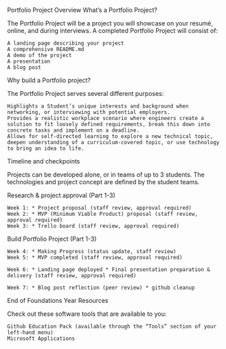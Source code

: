 
Portfolio Project Overview
What’s a Portfolio Project?

The Portfolio Project will be a project you will showcase on your resumé, online, and during interviews. A completed Portfolio Project will consist of:

    A landing page describing your project
    A comprehensive README.md
    A demo of the project
    A presentation
    A blog post

Why build a Portfolio project?

The Portfolio Project serves several different purposes:

    Highlights a Student’s unique interests and background when networking, or interviewing with potential employers.
    Provides a realistic workplace scenario where engineers create a solution to fit loosely defined requirements, break this down into concrete tasks and implement on a deadline.
    Allows for self-directed learning to explore a new technical topic, deepen understanding of a curriculum-covered topic, or use technology to bring an idea to life.

Timeline and checkpoints

Projects can be developed alone, or in teams of up to 3 students. The technologies and project concept are defined by the student teams.

Research & project approval (Part 1-3)

    Week 1: * Project proposal (staff review, approval required)
    Week 2: * MVP (Minimum Viable Product) proposal (staff review, approval required)
    Week 3: * Trello board (staff review, approval required)

Build Portfolio Project (Part 1-3)

    Week 4: * Making Progress (status update, staff review)
    Week 5: * MVP completed (staff review, approval required)

    Week 6: * Landing page deployed * Final presentation preparation & delivery (staff review, approval required)

    Week 7: * Blog post reflection (peer review) * github cleanup

End of Foundations Year
Resources

Check out these software tools that are available to you:

    Github Education Pack (available through the “Tools” section of your left-hand menu)
    Microsoft Applications

